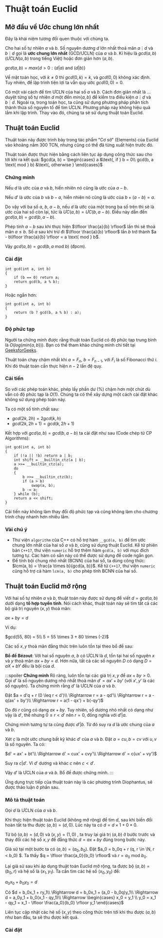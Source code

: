 # Thuật toán Euclid

## Mở đầu về Ước chung lớn nhất
Đây là khái niệm tương đối quen thuộc với chúng ta.

Cho hai số tự nhiên $a$ và $b$. Số nguyên dương $d$ lớn nhất thoả mãn $a \vdots d$ và $b \vdots d$ gọi là **ước chung lớn nhất** (GCD/ƯCLN) của $a$ và $b$. Kí hiệu là $gcd(a, b)$ ($ƯCLN(a, b)$ trong tiếng Việt) hoặc đơn giản hơn $(a, b)$.

$gcd(a, b) = max\{d > 0 : (d | a) \text{ and } (d | b)\}$

Về mặt toán học, với $k \neq 0$ thì $gcd(0, k) = k$, và $gcd(0, 0)$ không xác định. Tuy nhiên, để lập trình tiện lợi ta vẫn quy ước $gcd(0, 0) = 0$.

Có một vài cách để tìm ƯCLN của hai số $a$ và $b$. Cách đơn giản nhất là ... duyệt từng số tự nhiên $d$ một đến $min\{a, b\}$ để kiểm tra điều kiện $a \vdots d$ và $b \vdots d$. Ngoài ra, trong toán học, ta cũng sử dụng phương pháp phân tích thành thừa số nguyên tố để tìm ƯCLN. Phương pháp này không hiệu quả lắm khi lập trình. Thay vào đó, chúng ta sẽ sử dụng thuật toán Euclid.

## Thuật toán Euclid
Thuật toán này được trình bày trong tác phẩm "Cơ sở" (Elements) của Euclid vào khoảng năm 300 TCN, nhưng cũng có thể đã từng xuất hiện trước đó.

Thuật toán được thực hiện bằng cách liên tục áp dụng công thức sau cho tới khi ra kết quả:
$gcd(a, b) = \begin{cases}
   a &\text{, if } b = 0\\
   gcd(b, a \text{ mod } b) &\text{, otherwise }
\end{cases}$  

### Chứng minh
Nếu $d$ là ước của $a$ và $b$, hiển nhiên nó cũng là ước của $a - b$.

Nếu $d'$ là ước của $b$ và $b - a$, hiển nhiên nó cũng là ước của $b + (a - b) = a$.

Do vậy với ba số $a$, $b$, $a - b$, nếu $d$ là ước của một trong ba số trên thì sẽ là ước của hai số còn lại, tức là $ƯC(a, b) = ƯC(b, a - b)$. Điều này dẫn đến $gcd(a, b) = gcd(b, a - b)$.

Phép tính $a - b$ sau khi thực hiện $\lfloor \frac{a}{b} \rfloor$ lần thì sẽ thoả mãn $a \leq b$.  Số $a$ sau khi trừ đi $\lfloor \frac{a}{b} \rfloor$ lần $b$ trở thành $a - b\lfloor \frac{a}{b} \rfloor = a \text{ mod } b$. 

Vậy $gcd(a, b) = gcd(b, a \text{ mod } b)$ (đpcm).

### Cài đặt
``` cpp=
int gcd(int a, int b)
{
	if (b == 0) return a;
	return gcd(b, a % b);
}
```

Hoặc ngắn hơn:
``` cpp=
int gcd(int a, int b)
{
	return (b ? gcd(b, a % b) : a);
}
```

### Độ phức tạp
Người ta chứng minh được rằng thuật toán Euclid có độ phức tạp trung bình là $O(log(min\{a, b\}))$. Bạn có thể tham khảo chứng minh chi tiết tại [GeeksforGeeks](https://www.geeksforgeeks.org/time-complexity-of-euclidean-algorithm/).

Thuật toán chạy chậm nhất khi $a = F_n$, $b = F_{n - 1}$, với $F_i$ là số Fibonacci thứ $i$. Khi đó thuật toán cần thực hiện $n - 2$ lần đệ quy.

### Cải tiến
So với các phép toán khác, phép lấy phần dư (%) chậm hơn một chút dù vẫn có độ phức tạp là $O(1)$. Chúng ta có thể xây dựng một cách cài đặt khác không sử dụng phép toán này.

Ta có một số tính chất sau: 
- $gcd(2k, 2h) = 2gcd(k, h)$
- $gcd(2k, 2h + 1) = gcd(k, 2h + 1)$

Kết hợp với $gcd(a, b) = gcd(b, a - b)$ ta cài đặt như sau (Code chép từ CP Algorithms):
```cpp=
int gcd(int a, int b) 
{
    if (!a || !b) return a | b;
    int shift = __builtin_ctz(a | b);
    a >>= __builtin_ctz(a);
    do 
	{
        b >>= __builtin_ctz(b);
        if (a > b)
            swap(a, b);
        b -= a;
    } while (b);
    return a << shift;
}
```

Cải tiến này không làm thay đổi độ phức tạp và cũng không làm cho chương trình chạy nhanh hơn nhiều lắm.

### Vài chú ý
- Thư viện `algorithm` của C++ có hỗ trợ hàm `__gcd(a, b)` để tìm ước chung lớn nhất của hai số $a$ và $b$, cũng sử dụng thuật Euclid. Kể từ phiên bản `C++17`, thư viện `numeric` hỗ trợ thêm hàm `gcd(a, b)` với mục đích tương tự. Các hàm có sẵn này có thể được sử dụng để code ngắn gọn.
- Để tính bội chung nhỏ nhất (BCNN) của hai số, ta dùng công thức: $lcm(a, b) = \frac{a \times b}{gcd(a, b)}$. Kể từ `C++17`, thư viện `numeric` cũng hỗ trợ cả hàm `lcm(a, b)` cho phép tính BCNN của hai số.

## Thuật toán Euclid mở rộng
Với hai số tự nhiên $a$ và $b$, thuật toán này được sử dụng để viết $d = gcd(a, b)$ dưới dạng **tổ hợp tuyến tính**. Nói cách khác, thuật toán này sẽ tìm tất cả các bộ giá trị nguyên $(x, y)$ thoả mãn:

$ax + by = d$

Ví dụ: 

$gcd(55, 80) = 5\\
5 = 55 \times 3 + 80 \times (-2)$

Các số $x, y$ thoả mãn đẳng thức trên luôn tồn tại theo bổ đề sau:

**Bổ đề Bézout**: Với hai số nguyên $a$, $b$ có ƯCLN là $d$, tồn tại hai số nguyên $x$ và $y$ thoả mãn $ax + by = d$. Hơn nữa, tất cả các số nguyên $D$ có dạng $D = aX + bY$ đều là bội của $d$. 

:::spoiler **Chứng minh**
Rõ ràng, luôn tồn tại các giá trị $x, y$ để $ax + by > 0$. Gọi $d'$ là số nguyên dương nhỏ nhất thoả mãn $d' = ax' + by'$ (với $x', y'$ là các số nguyên). Ta chứng minh rằng $d'$ là ƯCLN của $a$ và $b$.

Đặt $a = d'q + r (0 \leq r < d')\\
\Rightarrow r = a - qd'\\
\Rightarrow r = a - q(ax' + by')\\
\Rightarrow r = a(1 - qx') + b(-qy')$

Do đó $r$ cũng có dạng $ax + by$. Tuy nhiên, số dương nhỏ nhất có dạng như vậy là $d'$, thế nhưng $0 \leq r < d'$ nên $r = 0$, đồng nghĩa với $d' | a$.

Chứng minh tương tự ta cũng được $d' | b$. Từ đó suy ra $d$ là ước chung của $a$ và $b$.

Xét $c$ là một ước chung bất kỳ khác $d'$ của $a$ và $b$. Đặt $a = cu, b = cv$ với $u, v$ là số nguyên. Ta có:

$d' = ax' + bt'\\
\Rightarrow d' = cux' + cvy'\\
\Rightarrow d' = c(ux' + vy')$

Suy ra $c | d'$. Vì $d'$ dương và khác $c$ nên $c < d'$. 

Vậy $d'$ là ƯCLN của $a$ và $b$. Bổ đề được chứng minh.
:::

Ứng dụng trực tiếp của thuật toán này là các phương trình Diophantus, sẽ được thảo luận ở phần sau.

### Mô tả thuật toán
Gọi $d$ là ƯCLN của $a$ và $b$.

Khi thực hiện thuật toán Euclid (không mở rộng) để tìm $d$, sau khi biến đổi hoàn tất ta thu được $(a, b) = (d, 0)$. Lúc này ta có $d = d \times 1 + 0 \times 0$.

Từ bộ $(a, b) = (d, 0)$ và $(x, y) = (1, 0)$ , ta truy lại giá trị $(a, b)$ ở bước trước và thay đổi các hệ số $x, y$ để đẳng thức $d = ax + by$ đúng trong bước này.

Giả sử tại một bước ta có $(a, b) = (a_0, b_0)$. Đặt $a_0 = b_0q + r (q, r \in \N, r < b_0) $. Ta thấy $q = \lfloor \frac{a_0}{b_0} \rfloor$ và $r = a_0 \text{ mod } b_0$. 

Lại giả sử sau khi áp dụng thuật toán Euclid mở rộng, ta được bộ $(a, b) = (b_0, r)$ và hệ số là $(x_1, y_1)$. Ta cần tìm các hệ số $(x_0, y_0)$ để:

$a_0x_0 + b_0y_0 = d$

Có $d = b_0x_1 + ry_1\\
\Rightarrow d = b_0x_1 + (a_0 - b_0q)y_1\\
\Rightarrow d = a_0y_1 + b_0(x_1 - qy_1)\\
\Rightarrow \begin{cases}
	x_0 = y_1  \\
	y_0 = x_1 - qy_1 = x_1 - \lfloor \frac{a_0}{b_0} \rfloor y_1
\end{cases}$

Liên tục cập nhật các hệ số $(x, y)$ theo công thức trên tới khi thu được $(a, b)$ như ban đầu, ta sẽ thu được kết quả.

### Cài đặt